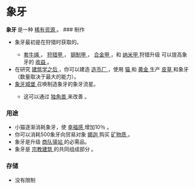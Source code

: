 # 象牙
<strong>
          象牙
    </strong>
        是一种
    <a href="#Resources#_Rare_Resources">
         稀有资源
    </a>。
### 制作
<ul>
      <li>
            象牙最初是在狩猎时获取的。
      </li>
      <ul>
        <li>
          <a href="#workshop#Bolas">
                套牛绳
          </a>
              ，
          <a href="#workshop#Hunting_Armour">
                狩猎甲
          </a>
              ，
          <a href="#workshop#Steel_Armour">
                钢制甲
          </a>
              ，
          <a href="#workshop#Alloy_Armour">
                合金甲
          </a>
              ，和
          <a href="#workshop#Nanosuits">
                纳米甲
          </a>
              狩猎升级
              可以提高象牙的
            <a href="#workshop#Nanosuits">
                收益
            </a>
              。
        </li>
      </ul>
      <li>
            在研究
        <a href="#Technologies#Architecture">
              建筑学之后
        </a>
            ，你可以建造
        <a href="#Buildings#Mint">
              造币厂
        </a>
            ，使用
        <a href="#catpower">
              猫
        </a>
            和
        <a href="#Gold">
              黄金
        </a>
            生产
        <a href="#furs">
              皮草
        </a>
            和象牙（数量取决于最大的能力）。
      </li>
      <li>
        <a href="#Religion#Ivory_Citadel">
              象牙城堡
        </a>
            召唤制造象牙的象牙流星。
      </li>
      <ul>
        <li>
              这可以通过
          <a href="#Metaphysics#Unicornmancy">
                独角兽
          </a>
              来改善
              。
        </li>
      </ul>
    </ul>
    
### 用途
<ul>
      <li>
            小猫逐渐消耗象牙，使
        <a href="#Happiness">
              幸福感
        </a>
            增加10％
            。
      </li>
      <li>你可以消耗500象牙向贸易对象
        <a href="#Trade">
              娜迦
        </a>
            购买
        <a href="#minerals">
              矿物质
        </a>
            。
      </li>
      <li>
            象牙是升级
        <a href="#workshop#Caravanserai">
              商队驿站
        </a>
            的必需品。
      </li>
      <li>
            象牙是
        <a href="#Religion">
              宗教建筑
        </a>
            的共同组成部分
            。
      </li>
    </ul>
    
### 存储
<ul>
      <li>
            没有限制
      </li>
    </ul>
